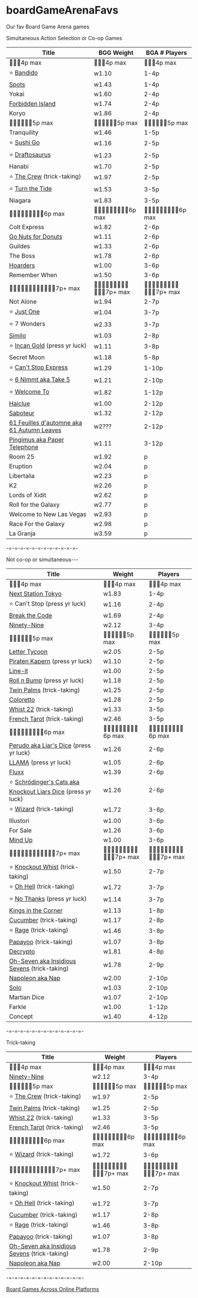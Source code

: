 # boardGameArenaFavs
Our fav Board Game Arena games

Simultaneous Action Selection or Co-op Games

|Title|BGG Weight|BGA # Players|
|-----|-----|-----|
|🧑‍🤝‍🧑4p max|🧑‍🤝‍🧑4p max|🧑‍🤝‍🧑4p max|
| ⭐ [Bandido](https://boardgamearena.com/gamepanel?game=bandido) | w1.10 | 1-4p |
| [Spots](https://boardgamearena.com/gamepanel?game=spots) | w1.43 | 1-4p |
| Yokai | w1.60 | 2-4p |
| [Forbidden Island](https://boardgamearena.com/gamepanel?game=forbiddenisland) | w1.74 | 2-4p |
| Koryo | w1.86 | 2-4p |
|🧑‍🤝‍🧑🧑‍🤝‍🧑5p max|🧑‍🤝‍🧑🧑‍🤝‍🧑5p max|🧑‍🤝‍🧑🧑‍🤝‍🧑5p max|
| Tranquility | w1.46 | 1-5p |
| ⭐ [Sushi Go](https://boardgamearena.com/gamepanel?game=sushigo) | w1.16 | 2-5p |
| ⭐ [Draftosaurus](https://boardgamearena.com/gamepanel?game=draftosaurus) | w1.23 | 2-5p |
| Hanabi | w1.70 | 2-5p |
| ⭐ [The Crew](https://boardgamearena.com/gamepanel?game=thecrew) (trick-taking)| w1.97 | 2-5p |
| ⭐ [Turn the Tide](https://boardgamearena.com/gamepanel?game=turnthetide) | w1.53 | 3-5p |
| Niagara | w1.83 | 3-5p |
|🧑‍🤝‍🧑🧑‍🤝‍🧑🧑‍🤝‍🧑6p max|🧑‍🤝‍🧑🧑‍🤝‍🧑🧑‍🤝‍🧑6p max|🧑‍🤝‍🧑🧑‍🤝‍🧑🧑‍🤝‍🧑6p max|
| Colt Express | w1.82 | 2-6p |
| [Go Nuts for Donuts](https://boardgamearena.com/gamepanel?game=gonutsfordonuts) | w1.11 | 2-6p |
| Guildes | w1.33 | 2-6p |
| The Boss | w1.78 | 2-6p |
| [Hoarders](https://boardgamearena.com/gamepanel?game=hoarders) | w1.00 | 3-6p |
| Remember When | w1.50 | 3-6p |
|🧑‍🤝‍🧑🧑‍🤝‍🧑🧑‍🤝‍🧑🧑‍🤝‍🧑7p+ max|🧑‍🤝‍🧑🧑‍🤝‍🧑🧑‍🤝‍🧑🧑‍🤝‍🧑7p+ max|🧑‍🤝‍🧑🧑‍🤝‍🧑🧑‍🤝‍🧑🧑‍🤝‍🧑7p+ max|
| Not Alone | w1.94 | 2-7p |
| ⭐ [Just One](https://boardgamearena.com/gamepanel?game=justone) | w1.04 | 3-7p |
| ⭐ 7 Wonders | w2.33 | 3-7p |
| [Similo](https://boardgamearena.com/gamepanel?game=similo) | w1.03 | 2-8p |
| ⭐ [Incan Gold](https://boardgamearena.com/gamepanel?game=incangold) (press yr luck) | w1.11 | 3-8p |
| Secret Moon | w1.18 | 5-8p |
| ⭐ [Can't Stop Express](https://boardgamearena.com/gamepanel?game=cantstopexpress) | w1.29 | 1-10p |
| ⭐ [6 Nimmt aka Take 5](https://boardgamearena.com/gamepanel?game=sechsnimmt) | w1.21 | 2-10p |
| ⭐ [Welcome To](https://boardgamearena.com/gamepanel?game=welcometo) | w1.82 | 1-12p |
| [Haiclue](https://en.boardgamearena.com/gamepanel?game=haiclue) | w1.00 | 2-12p |
| [Saboteur](https://boardgamearena.com/gamepanel?game=saboteur) | w1.32 | 2-12p |
| [61 Feuilles d'automne aka 61 Autumn Leaves](https://boardgamearena.com/gamepanel?game=sixtyone)|w2???|2-12p|
| [Pingimus aka Paper Telephone](https://boardgamearena.com/gamepanel?game=pingimus) | w1.11 | 3-12p |
| Room 25 | w1.92 |p|
| Eruption | w2.04 |p|
|Libertalia | w2.23 |p|
|K2 | w2.26 |p|
|Lords of Xidit | w2.62 |p|
|Roll for the Galaxy | w2.77 |p|
|Welcome to New Las Vegas | w2.93 |p|
|Race For the Galaxy | w2.98 |p|
|La Granja| w3.59 |p|

-=-=-=-=-=-=-=-=-=-=-=-=-

Not co-op or simultaneous---

|Title|Weight|Players|
|-----|-----|-----|
|🧑‍🤝‍🧑4p max|🧑‍🤝‍🧑4p max|🧑‍🤝‍🧑4p max|
| [Next Station Tokyo](https://boardgamearena.com/gamepanel?game=nextstationtokyo) | w1.83 | 1-4p |
| ⭐ Can't Stop (press yr luck) | w1.16 | 2-4p |
| [Break the Code](https://boardgamearena.com/gamepanel?game=breakthecode) | w1.69 | 2-4p |
|[Ninety-Nine](https://boardgamearena.com/gamepanel?game=ninetynine)|w2.12|3-4p|
|🧑‍🤝‍🧑🧑‍🤝‍🧑5p max|🧑‍🤝‍🧑🧑‍🤝‍🧑5p max|🧑‍🤝‍🧑🧑‍🤝‍🧑5p max|
| [Letter Tycoon](https://boardgamearena.com/gamepanel?game=lettertycoon) | w2.05 | 2-5p |
| [Piraten Kapern](https://boardgamearena.com/gamepanel?game=piratenkapern) (press yr luck) | w1.10 | 2-5p |
| [Line-it](https://boardgamearena.com/gamepanel?game=lineit) | w1.00 | 2-5p |
| [Roll n Bump](https://boardgamearena.com/gamepanel?game=rollandbump) (press yr luck) |w1.18|2-5p|
| [Twin Palms](https://boardgamearena.com/gamepanel?game=twinpalms) (trick-taking)| w1.25 | 2-5p |
| [Coloretto](https://boardgamearena.com/gamepanel?game=coloretto) | w1.28 | 2-5p |
| [Whist 22](https://boardgamearena.com/gamepanel?game=whisttwentytwo) (trick-taking) | w1.33 | 3-5p |
| [French Tarot](https://boardgamearena.com/gamepanel?game=frenchtarot) (trick-taking) | w2.46 | 3-5p |
|🧑‍🤝‍🧑🧑‍🤝‍🧑🧑‍🤝‍🧑6p max|🧑‍🤝‍🧑🧑‍🤝‍🧑🧑‍🤝‍🧑6p max|🧑‍🤝‍🧑🧑‍🤝‍🧑🧑‍🤝‍🧑6p max|
| [Perudo aka Liar's Dice](https://boardgamearena.com/gamepanel?game=dudo) (press yr luck)| w1.26 | 2-6p |
| [LLAMA](https://boardgamearena.com/gamepanel?game=lama) (press yr luck) |w1.05|2-6p|
| [Fluxx](https://boardgamearena.com/gamepanel?game=fluxx) | w1.39 | 2-6p |
| ⭐ [Schrödinger's Cats aka Knockout Liars Dice](https://boardgamearena.com/gamepanel?game=schroedingerscats) (press yr luck)|w1.26|2-6p|
| ⭐ [Wizard](https://boardgamearena.com/gamepanel?game=wizard) (trick-taking) | w1.72 | 3-6p |
| Illustori | w1.00 | 3-6p |
| For Sale | w1.26 | 3-6p |
| [Mind Up](https://boardgamearena.com/gamepanel?game=mindup) |w1.00|3-6p|
|🧑‍🤝‍🧑🧑‍🤝‍🧑🧑‍🤝‍🧑🧑‍🤝‍🧑7p+ max|🧑‍🤝‍🧑🧑‍🤝‍🧑🧑‍🤝‍🧑🧑‍🤝‍🧑7p+ max|🧑‍🤝‍🧑🧑‍🤝‍🧑🧑‍🤝‍🧑🧑‍🤝‍🧑7p+ max|
| ⭐ [Knockout Whist](https://boardgamearena.com/gamepanel?game=knockoutwhist) (trick-taking) | w1.50 | 2-7p |
| ⭐ [Oh Hell](https://boardgamearena.com/gamepanel?game=ohhell) (trick-taking) |w1.72|3-7p|
| ⭐ [No Thanks](https://boardgamearena.com/gamepanel?game=nothanks) (press yr luck) |w1.14|3-7p|
| [Kings in the Corner](https://boardgamearena.com/gamepanel?game=kingsinthecorner)|w1.13|1-8p|
| [Cucumber](https://boardgamearena.com/gamepanel?game=cucumber) (trick-taking)| w1.17 | 2-8p |
| ⭐ [Rage](https://boardgamearena.com/gamepanel?game=rage) (trick-taking) | w1.46 | 3-8p |
| [Papayoo](https://boardgamearena.com/gamepanel?game=papayoo) (trick-taking)| w1.07 | 3-8p |
| [Decrypto](https://boardgamearena.com/gamepanel?game=decrypto)|w1.81|4-8p|
| [Oh-Seven aka Insidious Sevens](https://boardgamearena.com/gamepanel?game=ohseven) (trick-taking)| w1.78 | 2-9p |
| [Napoleon aka Nap](https://boardgamearena.com/gamepanel?game=nap)|w2.00|2-10p|
| [Solo](https://boardgamearena.com/gamepanel?game=solo) | w1.03 | 2-10p |
| Martian Dice | w1.07 | 2-10p |
| Farkle | w1.00 | 1-12p |
| Concept | w1.40 | 4-12p |


-=-=-=-=-=-=-=-=-=-=-=-=-=-

Trick-taking

|Title|Weight|Players|
|-----|-----|-----|
|🧑‍🤝‍🧑4p max|🧑‍🤝‍🧑4p max|🧑‍🤝‍🧑4p max|
|[Ninety-Nine](https://boardgamearena.com/gamepanel?game=ninetynine)|w2.12|3-4p|
|🧑‍🤝‍🧑🧑‍🤝‍🧑5p max|🧑‍🤝‍🧑🧑‍🤝‍🧑5p max|🧑‍🤝‍🧑🧑‍🤝‍🧑5p max|
| ⭐ [The Crew](https://boardgamearena.com/gamepanel?game=thecrew) (trick-taking)| w1.97 | 2-5p |
| [Twin Palms](https://boardgamearena.com/gamepanel?game=twinpalms) (trick-taking)| w1.25 | 2-5p |
| [Whist 22](https://boardgamearena.com/gamepanel?game=whisttwentytwo) (trick-taking) | w1.33 | 3-5p |
| [French Tarot](https://boardgamearena.com/gamepanel?game=frenchtarot) (trick-taking) | w2.46 | 3-5p |
|🧑‍🤝‍🧑🧑‍🤝‍🧑🧑‍🤝‍🧑6p max|🧑‍🤝‍🧑🧑‍🤝‍🧑🧑‍🤝‍🧑6p max|🧑‍🤝‍🧑🧑‍🤝‍🧑🧑‍🤝‍🧑6p max|
| ⭐ [Wizard](https://boardgamearena.com/gamepanel?game=wizard) (trick-taking) | w1.72 | 3-6p |
|🧑‍🤝‍🧑🧑‍🤝‍🧑🧑‍🤝‍🧑🧑‍🤝‍🧑7p+ max|🧑‍🤝‍🧑🧑‍🤝‍🧑🧑‍🤝‍🧑🧑‍🤝‍🧑7p+ max|🧑‍🤝‍🧑🧑‍🤝‍🧑🧑‍🤝‍🧑🧑‍🤝‍🧑7p+ max|
| ⭐ [Knockout Whist](https://boardgamearena.com/gamepanel?game=knockoutwhist) (trick-taking) | w1.50 | 2-7p |
| ⭐ [Oh Hell](https://boardgamearena.com/gamepanel?game=ohhell) (trick-taking) |w1.72|3-7p|
| [Cucumber](https://boardgamearena.com/gamepanel?game=cucumber) (trick-taking)| w1.17 | 2-8p |
| ⭐ [Rage](https://boardgamearena.com/gamepanel?game=rage) (trick-taking) | w1.46 | 3-8p |
| [Papayoo](https://boardgamearena.com/gamepanel?game=papayoo) (trick-taking)| w1.07 | 3-8p |
| [Oh-Seven aka Insidious Sevens](https://boardgamearena.com/gamepanel?game=ohseven) (trick-taking)| w1.78 | 2-9p |
| [Napoleon aka Nap](https://boardgamearena.com/gamepanel?game=nap)|w2.00|2-10p|

-=-=-=-=-=-=-=-=-=-=-=-=-=-

[Board Games Across Online Platforms](https://docs.google.com/spreadsheets/d/1ppQYqr9fX1YK8SmPbzmGttb6CCqeDEwPm6ImBRfVWd4/edit)
